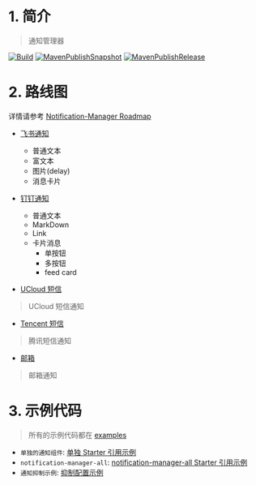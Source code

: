 # 1. 简介
> 通知管理器

[![Build](https://github.com/JavaFamilyClub/notification-manager/actions/workflows/maven-build.yml/badge.svg)](https://github.com/JavaFamilyClub/notification-manager/actions/workflows/maven-build.yml)
[![MavenPublishSnapshot](https://github.com/JavaFamilyClub/notification-manager/actions/workflows/maven-publish-snapshot.yml/badge.svg)](https://github.com/JavaFamilyClub/notification-manager/actions/workflows/maven-publish-snapshot.yml)
[![MavenPublishRelease](https://github.com/JavaFamilyClub/notification-manager/actions/workflows/maven-publish-release.yml/badge.svg)](https://github.com/JavaFamilyClub/notification-manager/actions/workflows/maven-publish-release.yml)

# 2. 路线图

详情请参考 [Notification-Manager Roadmap](https://github.com/orgs/JavaFamilyClub/projects/3/views/1)

* [飞书通知](./feishu-notification-spring-boot-starter)
  * 普通文本
  * 富文本
  * 图片(delay)
  * 消息卡片

* [钉钉通知](./dingtalk-notification-spring-boot-starter)
  * 普通文本
  * MarkDown
  * Link
  * 卡片消息
    * 单按钮
    * 多按钮
    * feed card

* [UCloud 短信](./ucloud-sms-notification-spring-boot-starter)
> UCloud 短信通知

* [Tencent 短信](./tencent-sms-notification-spring-boot-starter)
> 腾讯短信通知

* [邮箱](./email-notification-spring-boot-starter)
> 邮箱通知

# 3. 示例代码

> 所有的示例代码都在 [examples](./examples)

* `单独的通知组件`: [单独 Starter 引用示例](./examples/demo-notification-manager)
* `notification-manager-all`: [notification-manager-all Starter 引用示例](./examples/demo-notification-manager-all)
* `通知抑制示例`: [抑制配置示例](./examples/demo-notification-manager-inhibit)

